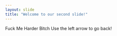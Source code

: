 ```yaml
---
layout: slide
title: "Welcome to our second slide!"
---
```

Fuck Me Harder Bitch
Use the left arrow to go back!

